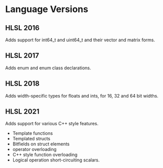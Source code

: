 # Language Versions

## HLSL 2016

Adds support for int64_t and uint64_t and their vector and matrix forms.

## HLSL 2017

Adds enum and enum class declarations.

## HLSL 2018

Adds width-specific types for floats and ints, for 16, 32 and 64 bit widths.

## HLSL 2021

Adds support for various C++ style features.

- Template functions
- Templated structs
- Bitfields on struct elements
- operator overloading
- C++ style function overloading
- Logical operation short-circuiting scalars.